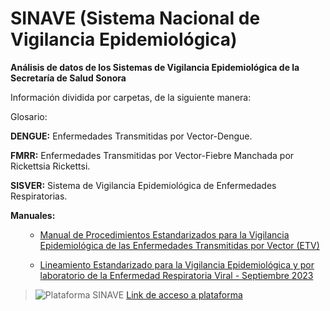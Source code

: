 # SINAVE (Sistema Nacional de Vigilancia Epidemiológica)
**Análisis de datos de los Sistemas de Vigilancia Epidemiológica de la Secretaría de Salud Sonora**

Información dividida por carpetas, de la siguiente manera:

Glosario:

**DENGUE:** Enfermedades Transmitidas por Vector-Dengue.  

**FMRR:** Enfermedades Transmitidas por Vector-Fiebre Manchada por Rickettsia Rickettsi.  

**SISVER:** Sistema de Vigilancia Epidemiológica de Enfermedades Respiratorias.  



**Manuales:**  
<ul>

* [Manual de Procedimientos Estandarizados para la Vigilancia Epidemiológica de las Enfermedades Transmitidas por Vector (ETV)](https://epidemiologia.salud.gob.mx/gobmx/salud/documentos/manuales/36_Manual_ETV.pdf)

* [Lineamiento Estandarizado para la Vigilancia Epidemiológica y por laboratorio de la Enfermedad Respiratoria Viral - Septiembre 2023](https://www.gob.mx/cms/uploads/attachment/file/636504/Lineamiento_Estandarizado_Para_La_Vigilancia_Epidemiol_gica_Y_Por_Laboratorio_De_La_Enfermedad_Respiratoria_Viral_-_Septiembre_2023.pdf)

</ul>






> ![Plataforma SINAVE](https://www.sinave.gob.mx/imagenes4t/imagen10_.png)
> [Link de acceso a plataforma](https://www.sinave.gob.mx) 
